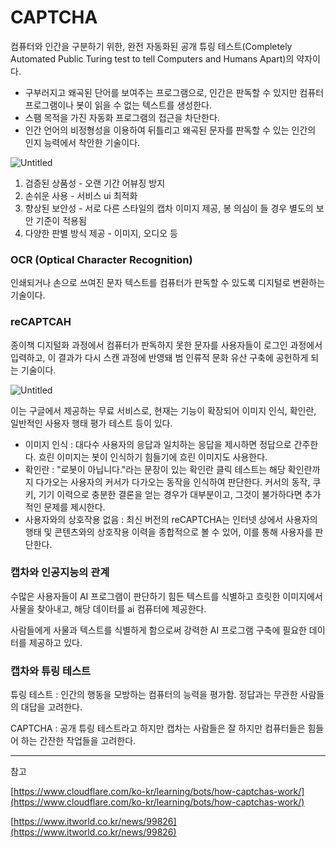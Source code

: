 # CAPTCHA

컴퓨터와 인간을 구분하기 위한, 완전 자동화된 공개 튜링 테스트(Completely Automated Public Turing test to tell Computers and Humans Apart)의 약자이다.

- 구부러지고 왜곡된 단어를 보여주는 프로그램으로, 인간은 판독할 수 있지만 컴퓨터 프로그램이나 봇이 읽을 수 없는 텍스트를 생성한다.
- 스팸 목적을 가진 자동화 프로그램의 접근을 차단한다.
- 인간 언어의 비정형성을 이용하여 뒤틀리고 왜곡된 문자를 판독할 수 있는 인간의 인지 능력에서 착안한 기술이다.

![Untitled](https://s3-us-west-2.amazonaws.com/secure.notion-static.com/9668aa2c-db99-4edb-85d5-c4a766211f48/Untitled.png)

1. 검증된 상품성 - 오랜 기간 어뷰징 방지
2. 손쉬운 사용 - 서비스 ui 최적화
3. 향상된 보안성 - 서로 다른 스타일의 캡차 이미지 제공, 봉 의심이 들 경우 별도의 보안 기준이 적용됨
4. 다양한 판별 방식 제공 - 이미지, 오디오 등

### OCR (Optical Character Recognition)

인쇄되거나 손으로 쓰여진 문자 텍스트를 컴퓨터가 판독할 수 있도록 디지털로 변환하는 기술이다.

### reCAPTCAH

종이책 디지털화 과정에서 컴퓨터가 판독하지 못한 문자를 사용자들이 로그인 과정에서 입력하고, 이 결과가 다시 스캔 과정에 반영돼 범 인류적 문화 유산 구축에 공헌하게 되는 기술이다.

![Untitled](https://s3-us-west-2.amazonaws.com/secure.notion-static.com/ddf61d6f-f53b-4a3e-819c-f6453f578de0/Untitled.png)

이는 구글에서 제공하는 무료 서비스로, 현재는 기능이 확장되어 이미지 인식, 확인란, 일반적인 사용자 행태 평가 테스트 등이 있다.

- 이미지 인식 : 대다수 사용자의 응답과 일치하는 응답을 제시하면 정답으로 간주한다. 흐린 이미지는 봇이 인식하기 힘들기에 흐린 이미지도 사용한다.
- 확인란 : "로봇이 아닙니다."라는 문장이 있는 확인란 클릭 테스트는 해당 확인란까지 다가오는 사용자의 커서가 다가오는 동작을 인식하여 판단한다. 커서의 동작, 쿠키, 기기 이력으로 충분한 결론을 얻는 경우가 대부분이고, 그것이 불가하다면 추가적인 문제를 제시한다.
- 사용자와의 상호작용 없음 : 최신 버전의 reCAPTCHA는 인터넷 상에서 사용자의 행태 및 콘텐츠와의 상호작용 이력을 종합적으로 볼 수 있어, 이를 통해 사용자를 판단한다.

### 캡차와 인공지능의 관계

수많은 사용자들이 AI 프로그램이 판단하기 힘든 텍스트를 식별하고 흐릿한 이미지에서 사물을 찾아내고, 해당 데이터를 ai 컴퓨터에 제공한다. 

사람들에게 사물과 텍스트를 식별하게 함으로써 강력한 AI 프로그램 구축에 필요한 데이터를 제공하고 있다.

### 캡차와 튜링 테스트

튜링 테스트 : 인간의 행동을 모방하는 컴퓨터의 능력을 평가함. 정답과는 무관한 사람들의 대답을 고려한다.

CAPTCHA : 공개 튜링 테스트라고 하지만 캡차는 사람들은 잘 하지만 컴퓨터들은 힘들어 하는 간잔한 작업들을 고려한다.

---

참고 

[https://www.cloudflare.com/ko-kr/learning/bots/how-captchas-work/](https://www.cloudflare.com/ko-kr/learning/bots/how-captchas-work/)

[https://www.itworld.co.kr/news/99826](https://www.itworld.co.kr/news/99826)

